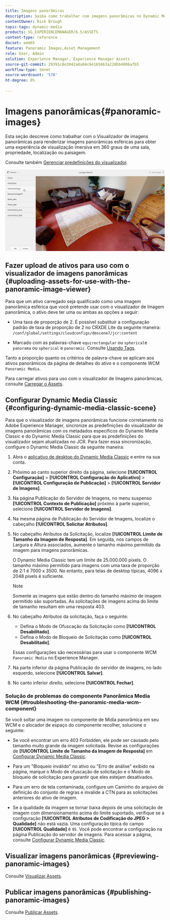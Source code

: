 ```yaml
---
title: Imagens panorâmicas
description: Saiba como trabalhar com imagens panorâmicas no Dynamic Media.
contentOwner: Rick Brough
topic-tags: dynamic-media
products: SG_EXPERIENCEMANAGER/6.5/ASSETS
content-type: reference
docset: aem65
feature: Panoramic Images,Asset Management
role: User, Admin
solution: Experience Manager, Experience Manager Assets
source-git-commit: 29391c8e3042a8a04c64165663a228bb4886afb5
workflow-type: tm+mt
source-wordcount: '578'
ht-degree: 0%

---
```


# Imagens panorâmicas{#panoramic-images}

Esta seção descreve como trabalhar com o Visualizador de imagens panorâmicas para renderizar imagens panorâmicas esféricas para obter uma experiência de visualização imersiva em 360 graus de uma sala, propriedade, localização ou paisagem.

Consulte também [Gerenciar predefinições do visualizador](/help/assets/managing-viewer-presets.md).

![imagem panorâmica2](assets/panoramic-image2.png)

## Fazer upload de ativos para uso com o visualizador de imagens panorâmicas {#uploading-assets-for-use-with-the-panoramic-image-viewer}

Para que um ativo carregado seja qualificado como uma imagem panorâmica esférica que você pretende usar com o visualizador de Imagem panorâmica, o ativo deve ter uma ou ambas as opções a seguir:

* Uma taxa de proporção de 2.
É possível substituir a configuração padrão de taxa de proporção de 2 no CRXDE Lite da seguinte maneira:
  `/conf/global/settings/cloudconfigs/dmscene7/jcr:content`

* Marcado com as palavras-chave `equirectangular` ou `spherical`e `panorama` ou `spherical` e `panoramic`. Consulte [Usando Tags](/help/sites-authoring/tags.md).

Tanto a proporção quanto os critérios de palavra-chave se aplicam aos ativos panorâmicos da página de detalhes do ativo e o componente WCM `Panoramic Media`.

Para carregar ativos para uso com o visualizador de Imagens panorâmicas, consulte [Carregar o Assets](/help/assets/manage-assets.md#uploading-assets).

## Configurar Dynamic Media Classic {#configuring-dynamic-media-classic-scene}

Para que o visualizador de imagens panorâmicas funcione corretamente no Adobe Experience Manager, sincronize as predefinições do visualizador de imagens panorâmicas com os metadados específicos do Dynamic Media Classic e do Dynamic Media Classic para que as predefinições do visualizador sejam atualizadas no JCR. Para fazer essa sincronização, configure o Dynamic Media Classic da seguinte maneira:

1. Abra o [aplicativo de desktop do Dynamic Media Classic](https://experienceleague.adobe.com/docs/dynamic-media-classic/using/getting-started/signing-out.html#getting-started) e entre na sua conta.

1. Próximo ao canto superior direito da página, selecione **[!UICONTROL Configuração]** > **[!UICONTROL Configuração do Aplicativo]** > **[!UICONTROL Configuração de Publicação]** > **[!UICONTROL Servidor de Imagens]**.
1. Na página Publicação do Servidor de Imagens, no menu suspenso **[!UICONTROL Contexto de Publicação]** próximo à parte superior, selecione **[!UICONTROL Servidor de Imagens]**.

1. Na mesma página de Publicação do Servidor de Imagens, localize o cabeçalho **[!UICONTROL Solicitar Atributos]**.
1. No cabeçalho Atributos da Solicitação, localize **[!UICONTROL Limite de Tamanho da Imagem de Resposta]**. Em seguida, nos campos de Largura e Altura associados, aumente o tamanho máximo permitido da imagem para imagens panorâmicas.

   O Dynamic Media Classic tem um limite de 25.000.000 pixels. O tamanho máximo permitido para imagens com uma taxa de proporção de 2:1 é 7000 x 3500. No entanto, para telas de desktop típicas, 4096 x 2048 pixels é suficiente.

   >[!NOTE]
   >
   >Somente as imagens que estão dentro do tamanho máximo de imagem permitido são suportadas. As solicitações de imagens acima do limite de tamanho resultam em uma resposta 403.

1. No cabeçalho Atributos da solicitação, faça o seguinte:

   * Defina o Modo de Ofuscação da Solicitação como **[!UICONTROL Desabilitado]**.
   * Defina o Modo de Bloqueio de Solicitação como **[!UICONTROL Desabilitado]**.

   Essas configurações são necessárias para usar o componente WCM `Panoramic Media` no Experience Manager.

1. Na parte inferior da página Publicação do servidor de imagens, no lado esquerdo, selecione **[!UICONTROL Salvar]**.

1. No canto inferior direito, selecione **[!UICONTROL Fechar]**.

### Solução de problemas do componente Panorâmica Media WCM {#troubleshooting-the-panoramic-media-wcm-component}

Se você soltar uma imagem no componente de Mídia panorâmica em seu WCM e o alocador de espaço do componente recolher, solucione o seguinte:

* Se você encontrar um erro 403 Forbidden, ele pode ser causado pelo tamanho muito grande da imagem solicitada. Revise as configurações de **[!UICONTROL Limite de Tamanho da Imagem de Resposta]** em [Configurar Dynamic Media Classic](/help/assets/panoramic-images.md#configuring-dynamic-media-classic-scene).

* Para um &quot;Bloqueio inválido&quot; no ativo ou &quot;Erro de análise&quot; exibido na página, marque o Modo de ofuscação de solicitação e o Modo de bloqueio de solicitação para garantir que eles estejam desativados.
* Para um erro de tela contaminada, configure um Caminho do arquivo de definição do conjunto de regras e invalide a CTN para as solicitações anteriores do ativo de imagem.
* Se a qualidade da imagem se tornar baixa depois de uma solicitação de imagem com dimensionamento acima do limite suportado, verifique se a configuração **[!UICONTROL Atributos de Codificação do JPEG > Qualidade]** não está vazia. Uma configuração típica do campo **[!UICONTROL Qualidade]** é `95`. Você pode encontrar a configuração na página Publicação do servidor de imagens. Para acessar a página, consulte [Configurar Dynamic Media Classic](/help/assets/panoramic-images.md#configuring-dynamic-media-classic-scene).

## Visualizar imagens panorâmicas {#previewing-panoramic-images}

Consulte [Visualizar Assets](/help/assets/previewing-assets.md).

## Publicar imagens panorâmicas {#publishing-panoramic-images}

Consulte [Publicar Assets](/help/assets/publishing-dynamicmedia-assets.md).
